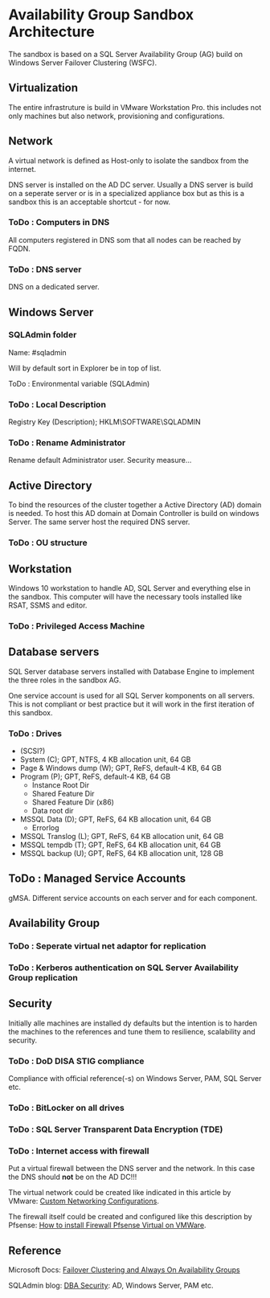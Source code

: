 # Availability Group Sandbox Architecture

The sandbox is based on a SQL Server Availability Group (AG) build on Windows Server Failover Clustering (WSFC).

## Virtualization

The entire infrastruture is build in VMware Workstation Pro. this includes not only machines but also network, provisioning and configurations.

## Network

A virtual network is defined as Host-only to isolate the sandbox from the internet.

DNS server is installed on the AD DC server. Usually a DNS server is build on a seperate server or is in a specialized appliance box but as this is a sandbox this is an acceptable shortcut - for now.

### ToDo : Computers in DNS

All computers registered in DNS som that all nodes can be reached by FQDN.

### ToDo : DNS server

DNS on a dedicated server.

## Windows Server

### SQLAdmin folder

Name: #sqladmin

Will by default sort in Explorer be in top of list.

ToDo : Environmental variable (SQLAdmin)

### ToDo : Local Description

Registry Key (Description); HKLM\SOFTWARE\SQLADMIN

### ToDo : Rename Administrator

Rename default Administrator user. Security measure...

## Active Directory

To bind the resources of the cluster together a Active Directory (AD) domain is needed. To host this AD domain at Domain Controller is build on windows Server. The same server host the required DNS server.

### ToDo : OU structure

## Workstation

Windows 10 workstation to handle AD, SQL Server and everything else in the sandbox. This computer will have the necessary tools installed like RSAT, SSMS and editor.

### ToDo : Privileged Access Machine

## Database servers

SQL Server database servers installed with Database Engine to implement the three roles in the sandbox AG.

One service account is used for all SQL Server komponents on all servers. This is not compliant or best practice but it will work in the first iteration of this sandbox.

### ToDo : Drives

* (SCSI?)
* System (C); GPT, NTFS, 4 KB allocation unit, 64 GB
* Page & Windows dump (W); GPT, ReFS, default-4 KB, 64 GB
* Program (P); GPT, ReFS, default-4 KB, 64 GB
  * Instance Root Dir
  * Shared Feature Dir
  * Shared Feature Dir (x86)
  * Data root dir
* MSSQL Data (D); GPT, ReFS, 64 KB allocation unit, 64 GB
  * Errorlog
* MSSQL Translog (L); GPT, ReFS, 64 KB allocation unit, 64 GB
* MSSQL tempdb (T); GPT, ReFS, 64 KB allocation unit, 64 GB
* MSSQL backup (U); GPT, ReFS, 64 KB allocation unit, 128 GB

## ToDo : Managed Service Accounts

gMSA. Different service accounts on each server and for each component.

## Availability Group

### ToDo : Seperate virtual net adaptor for replication

### ToDo : Kerberos authentication on SQL Server Availability Group replication

## Security

Initially alle machines are installed dy defaults but the intention is to harden the machines to the references and tune them to resilience, scalability and security.

### ToDo : DoD DISA STIG compliance

Compliance with official reference(-s) on Windows Server, PAM, SQL Server etc.

### ToDo : BitLocker on all drives

### ToDo : SQL Server Transparent Data Encryption (TDE)

### ToDo : Internet access with firewall

Put a virtual firewall between the DNS server and the network. In this case the DNS should **not** be on the AD DC!!!

The virtual network could be created like indicated in this article by VMware: [Custom Networking Configurations](https://www.vmware.com/support/ws55/doc/ws_net_configurations_custom.html).

The firewall itself could be created and configured like this description by Pfsense: [How to install Firewall Pfsense Virtual on VMWare](https://techbast.com/2019/05/pfsense-how-to-install-firewall-pfsense-virtual-on-vmware.html). 

## Reference

Microsoft Docs: [Failover Clustering and Always On Availability Groups](https://docs.microsoft.com/en-us/sql/database-engine/availability-groups/windows/failover-clustering-and-always-on-availability-groups-sql-server)

SQLAdmin blog: [DBA Security](https://sqladm.blogspot.com/p/database-security.html): AD, Windows Server, PAM etc.
